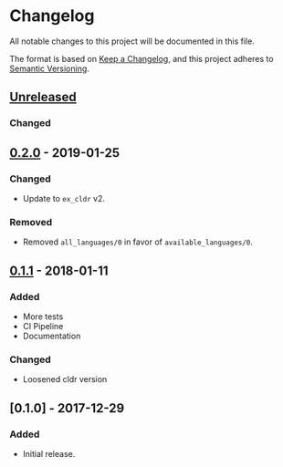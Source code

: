 # Changelog
All notable changes to this project will be documented in this file.

The format is based on [Keep a Changelog](https://keepachangelog.com/en/1.0.0/),
and this project adheres to [Semantic Versioning](https://semver.org/spec/v2.0.0.html).

## [Unreleased]
### Changed

## [0.2.0] - 2019-01-25
### Changed
- Update to `ex_cldr` v2.

### Removed
- Removed `all_languages/0` in favor of `available_languages/0`.

## [0.1.1] - 2018-01-11
### Added
- More tests
- CI Pipeline
- Documentation

### Changed
- Loosened cldr version

## [0.1.0] - 2017-12-29
### Added
- Initial release.


[Unreleased]: https://github.com/lostkobrakai/cldr_languages/compare/0.2.0...HEAD
[0.2.0]: https://github.com/lostkobrakai/cldr_languages/compare/v0.1.1...v0.2.0
[0.1.1]: https://github.com/lostkobrakai/cldr_languages/compare/v0.1.0...v0.1.1